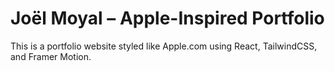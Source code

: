 # Joël Moyal – Apple-Inspired Portfolio

This is a portfolio website styled like Apple.com using React, TailwindCSS, and Framer Motion.